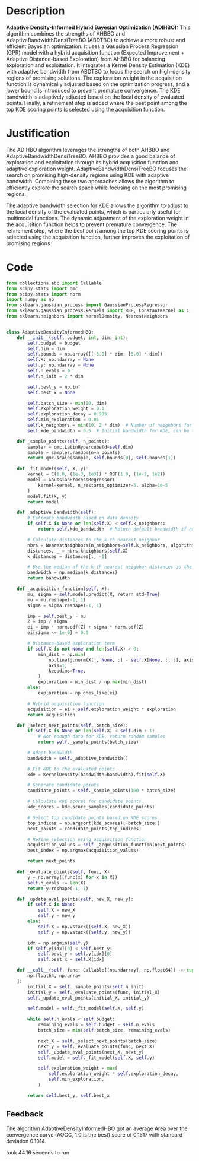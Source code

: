 # Description
**Adaptive Density-Informed Hybrid Bayesian Optimization (ADIHBO):** This algorithm combines the strengths of AHBBO and AdaptiveBandwidthDensiTreeBO (ABDTBO) to achieve a more robust and efficient Bayesian optimization. It uses a Gaussian Process Regression (GPR) model with a hybrid acquisition function (Expected Improvement + Adaptive Distance-based Exploration) from AHBBO for balancing exploration and exploitation. It integrates a Kernel Density Estimation (KDE) with adaptive bandwidth from ABDTBO to focus the search on high-density regions of promising solutions. The exploration weight in the acquisition function is dynamically adjusted based on the optimization progress, and a lower bound is introduced to prevent premature convergence. The KDE bandwidth is adaptively adjusted based on the local density of evaluated points. Finally, a refinement step is added where the best point among the top KDE scoring points is selected using the acquisition function.

# Justification
The ADIHBO algorithm leverages the strengths of both AHBBO and AdaptiveBandwidthDensiTreeBO. AHBBO provides a good balance of exploration and exploitation through its hybrid acquisition function and adaptive exploration weight. AdaptiveBandwidthDensiTreeBO focuses the search on promising high-density regions using KDE with adaptive bandwidth. Combining these two approaches allows the algorithm to efficiently explore the search space while focusing on the most promising regions.

The adaptive bandwidth selection for KDE allows the algorithm to adjust to the local density of the evaluated points, which is particularly useful for multimodal functions. The dynamic adjustment of the exploration weight in the acquisition function helps to prevent premature convergence. The refinement step, where the best point among the top KDE scoring points is selected using the acquisition function, further improves the exploitation of promising regions.

# Code
```python
from collections.abc import Callable
from scipy.stats import qmc
from scipy.stats import norm
import numpy as np
from sklearn.gaussian_process import GaussianProcessRegressor
from sklearn.gaussian_process.kernels import RBF, ConstantKernel as C
from sklearn.neighbors import KernelDensity, NearestNeighbors


class AdaptiveDensityInformedHBO:
    def __init__(self, budget: int, dim: int):
        self.budget = budget
        self.dim = dim
        self.bounds = np.array([[-5.0] * dim, [5.0] * dim])
        self.X: np.ndarray = None
        self.y: np.ndarray = None
        self.n_evals = 0
        self.n_init = 2 * dim

        self.best_y = np.inf
        self.best_x = None

        self.batch_size = min(10, dim)
        self.exploration_weight = 0.1
        self.exploration_decay = 0.995
        self.min_exploration = 0.01
        self.k_neighbors = min(10, 2 * dim)  # Number of neighbors for bandwidth estimation
        self.kde_bandwidth = 0.5  # Initial bandwidth for KDE, can be tuned

    def _sample_points(self, n_points):
        sampler = qmc.LatinHypercube(d=self.dim)
        sample = sampler.random(n=n_points)
        return qmc.scale(sample, self.bounds[0], self.bounds[1])

    def _fit_model(self, X, y):
        kernel = C(1.0, (1e-3, 1e3)) * RBF(1.0, (1e-2, 1e2))
        model = GaussianProcessRegressor(
            kernel=kernel, n_restarts_optimizer=5, alpha=1e-5
        )
        model.fit(X, y)
        return model

    def _adaptive_bandwidth(self):
        # Estimate bandwidth based on data density
        if self.X is None or len(self.X) < self.k_neighbors:
            return self.kde_bandwidth  # Return default bandwidth if not enough data

        # Calculate distances to the k-th nearest neighbor
        nbrs = NearestNeighbors(n_neighbors=self.k_neighbors, algorithm='ball_tree').fit(self.X)
        distances, _ = nbrs.kneighbors(self.X)
        k_distances = distances[:, -1]

        # Use the median of the k-th nearest neighbor distances as the bandwidth
        bandwidth = np.median(k_distances)
        return bandwidth

    def _acquisition_function(self, X):
        mu, sigma = self.model.predict(X, return_std=True)
        mu = mu.reshape(-1, 1)
        sigma = sigma.reshape(-1, 1)

        imp = self.best_y - mu
        Z = imp / sigma
        ei = imp * norm.cdf(Z) + sigma * norm.pdf(Z)
        ei[sigma <= 1e-6] = 0.0

        # Distance-based exploration term
        if self.X is not None and len(self.X) > 0:
            min_dist = np.min(
                np.linalg.norm(X[:, None, :] - self.X[None, :, :], axis=2),
                axis=1,
                keepdims=True,
            )
            exploration = min_dist / np.max(min_dist)
        else:
            exploration = np.ones_like(ei)

        # Hybrid acquisition function
        acquisition = ei + self.exploration_weight * exploration
        return acquisition

    def _select_next_points(self, batch_size):
        if self.X is None or len(self.X) < self.dim + 1:
            # Not enough data for KDE, return random samples
            return self._sample_points(batch_size)

        # Adapt bandwidth
        bandwidth = self._adaptive_bandwidth()

        # Fit KDE to the evaluated points
        kde = KernelDensity(bandwidth=bandwidth).fit(self.X)

        # Generate candidate points
        candidate_points = self._sample_points(100 * batch_size)

        # Calculate KDE scores for candidate points
        kde_scores = kde.score_samples(candidate_points)

        # Select top candidate points based on KDE scores
        top_indices = np.argsort(kde_scores)[-batch_size:]
        next_points = candidate_points[top_indices]

        # Refine selection using acquisition function
        acquisition_values = self._acquisition_function(next_points)
        best_index = np.argmax(acquisition_values)

        return next_points

    def _evaluate_points(self, func, X):
        y = np.array([func(x) for x in X])
        self.n_evals += len(X)
        return y.reshape(-1, 1)

    def _update_eval_points(self, new_X, new_y):
        if self.X is None:
            self.X = new_X
            self.y = new_y
        else:
            self.X = np.vstack((self.X, new_X))
            self.y = np.vstack((self.y, new_y))

        idx = np.argmin(self.y)
        if self.y[idx][0] < self.best_y:
            self.best_y = self.y[idx][0]
            self.best_x = self.X[idx]

    def __call__(self, func: Callable[[np.ndarray], np.float64]) -> tuple[
        np.float64, np.array
    ]:
        initial_X = self._sample_points(self.n_init)
        initial_y = self._evaluate_points(func, initial_X)
        self._update_eval_points(initial_X, initial_y)

        self.model = self._fit_model(self.X, self.y)

        while self.n_evals < self.budget:
            remaining_evals = self.budget - self.n_evals
            batch_size = min(self.batch_size, remaining_evals)

            next_X = self._select_next_points(batch_size)
            next_y = self._evaluate_points(func, next_X)
            self._update_eval_points(next_X, next_y)
            self.model = self._fit_model(self.X, self.y)

            self.exploration_weight = max(
                self.exploration_weight * self.exploration_decay,
                self.min_exploration,
            )

        return self.best_y, self.best_x
```
## Feedback
 The algorithm AdaptiveDensityInformedHBO got an average Area over the convergence curve (AOCC, 1.0 is the best) score of 0.1517 with standard deviation 0.1014.

took 44.16 seconds to run.
